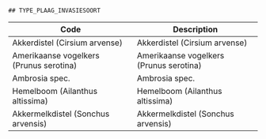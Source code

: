 	## TYPE_PLAAG_INVASIESOORT			
				
|	Code	|	Description	|
|	---	|	---	|
|	Akkerdistel (Cirsium arvense)	|	Akkerdistel (Cirsium arvense)	|
|	Amerikaanse vogelkers (Prunus serotina)	|	Amerikaanse vogelkers (Prunus serotina)	|
|	Ambrosia spec.	|	Ambrosia spec.	|
|	Hemelboom (Ailanthus altissima)	|	Hemelboom (Ailanthus altissima)	|
|	Akkermelkdistel (Sonchus arvensis)	|	Akkermelkdistel (Sonchus arvensis)	|
